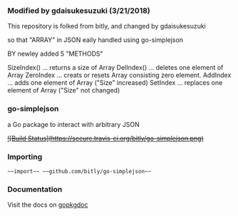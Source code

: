 ### Modified by gdaisukesuzuki (3/21/2018)

This repository is folked from bitly, and changed by gdaisukesuzuki 

so that "ARRAY" in JSON eaily handled using go-simplejson

BY newley added 5 "METHODS"

SizeIndex() ... returns a size of Array
DelIndex() ... deletes one element of Array
ZeroIndex ... creats or resets Array consisting zero element.
AddIndex ... adds one element of Array     ("Size" increased)
SetIndex ... replaces one element of Array ("Size" not changed)


### go-simplejson

a Go package to interact with arbitrary JSON

~~[![Build Status]~~~~(https://secure.travis-ci.org/bitly/go-simplejson.png)~~~~](http://travis-ci.org/bitly/go-simplejson)~~

### Importing

    ~~import~~ ~~github.com/bitly/go-simplejson~~

### Documentation

Visit the docs on [gopkgdoc](http://godoc.org/github.com/bitly/go-simplejson)
